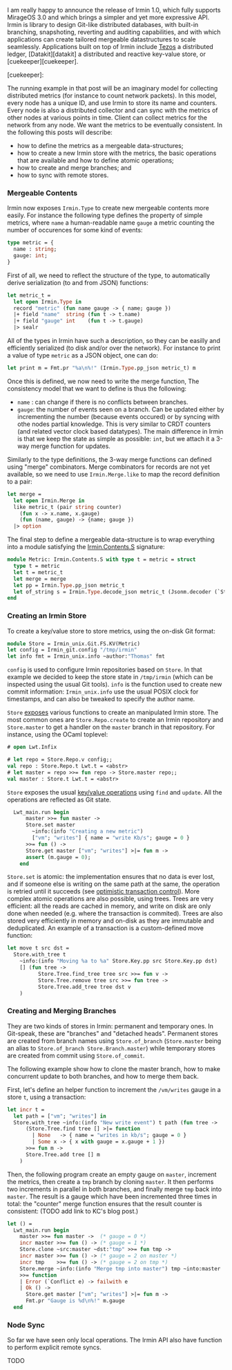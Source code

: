 I am really happy to announce the release of Irmin 1.0, which fully
supports MirageOS 3.0 and which brings a simpler and yet more
expressive API. Irmin is library to design Git-like distributed
databases, with built-in branching, snapshoting, reverting and
auditing capabilities, and with which applications can create tailored
mergeable datastructures to scale seamlessly. Applications built on
top of Irmin include [Tezos][tezos] a distributed ledger,
[Datakit][datakit] a distributed and reactive key-value store, or
[cuekeeper][cuekeeper].

[tezos]:
[datakit]:
[cuekeeper]:

The running example in that post will be an imaginary model for
collecting distributed metrics (for instance to count network
packets). In this model, every node has a unique ID, and use Irmin to
store its name and counters. Every node is also a distributed
collector and can sync with the metrics of other nodes at various
points in time. Client can collect metrics for the network from any
node. We want the metrics to be eventually consistent. In the
following this posts will describe:

- how to define the metrics as a mergeable data-structures;
- how to create a new Irmin store with the metrics, the basic
  operations that are available and how to define atomic operations;
- how to create and merge branches; and
- how to sync with remote stores.

### Mergeable Contents

Irmin now exposes `Irmin.Type` to create new mergeable contents more
easily. For instance the following type defines the property of simple
metrics, where `name` a human-readable name `gauge` a metric counting
the number of occurences for some kind of events:

```ocaml
type metric = {
  name : string;
  gauge: int;
}
```

First of all, we need to reflect the structure of the type, to
automatically derive serialization (to and from JSON) functions:

```ocaml
let metric_t =
  let open Irmin.Type in
  record "metric" (fun name gauge -> { name; gauge })
  |+ field "name"  string (fun t -> t.name)
  |+ field "gauge" int    (fun t -> t.gauge)
  |> sealr
```

All of the types in Irmin have such a description, so they can be
easilly and efficiently serialized (to disk and/or over the
network). For instance to print a value of type `metric` as a JSON object,
one can do:

```ocaml
let print m = Fmt.pr "%a\n%!" (Irmin.Type.pp_json metric_t) m
```

Once this is defined, we now need to write the merge function, The
consistency model that we want to define is thus the following:

- `name` : can change if there is no conflicts between branches.
- `gauge`: the number of events seen on a branch. Can be updated
  either by incrementing the number (because events occured) or
  by syncing with othe nodes partial knowledge. This is very
  similar to CRDT counters (and related vector clock based
  datatypes). The main difference in Irmin is that we keep the
  state as simple as possible: `int`, but we attach it a
  3-way merge function for updates.

Similarly to the type definitions, the 3-way merge functions can
defined using "merge" combinators. Merge combinators for records are
not yet available, so we need to use `Irmin.Merge.like` to map the
record definition to a pair:

```ocaml
let merge =
  let open Irmin.Merge in
  like metric_t (pair string counter)
    (fun x -> x.name, x.gauge)
    (fun (name, gauge) -> {name; gauge })
  |> option
```

The final step to define a mergeable data-structure is to wrap
everything into a module satisfying the [Irmin.Contents.S](TODO)
signature:

```ocaml
module Metric: Irmin.Contents.S with type t = metric = struct
  type t = metric
  let t = metric_t
  let merge = merge
  let pp = Irmin.Type.pp_json metric_t
  let of_string s = Irmin.Type.decode_json metric_t (Jsonm.decoder (`String s))
end
```

### Creating an Irmin Store

To create a key/value store to store metrics, using the on-disk Git
format:

```ocaml
module Store = Irmin_unix.Git.FS.KV(Metric)
let config = Irmin_git.config "/tmp/irmin"
let info fmt = Irmin_unix.info ~author:"Thomas" fmt
```

`config` is used to configure Irmin repositories based on `Store`. In
that example we decided to keep the store state in `/tmp/irmin` (which
can be inspected using the usual Git tools). `info` is the function
used to create new commit information: `Irmin_unix.info` use the usual
POSIX clock for timestamps, and can also be tweaked to specify the
author name.

`Store` [exposes](TODO) various functions to create an manipulated
Irmin store. The most common ones are `Store.Repo.create` to create an
Irmin repository and `Store.master` to get a handler on the `master`
branch in that repository. For instance, using the OCaml toplevel:

```ocaml
# open Lwt.Infix

# let repo = Store.Repo.v config;;
val repo : Store.Repo.t Lwt.t = <abstr>
# let master = repo >>= fun repo -> Store.master repo;;
val master : Store.t Lwt.t = <abstr>
```

`Store` exposes the usual [key/value operations](TODO) using `find`
and `update`. All the operations are reflected as Git state.

```ocaml
  Lwt_main.run begin
      master >>= fun master ->
      Store.set master
        ~info:(info "Creating a new metric")
        ["vm"; "writes"] { name = "write Kb/s"; gauge = 0 }
      >>= fun () ->
      Store.get master ["vm"; "writes"] >|= fun m ->
      assert (m.gauge = 0);
    end

```

`Store.set` is atomic: the implementation ensures that no data is ever
lost, and if someone else is writing on the same path at the same, the
operation is retried until it succeeds (see
[optimistic transaction control](TODO)). More complex atomic
operations are also possible, using trees. Trees are very efficient:
all the reads are cached in memory, and write on disk are only done
when needed (e.g. where the transaction is commited). Trees are also
stored very efficiently in memory and on-disk as they are immutable
and deduplicated. An example of a transaction is a custom-defined
move function:

```ocaml
let move t src dst =
  Store.with_tree t
    ~info:(info "Moving %a to %a" Store.Key.pp src Store.Key.pp dst)
    [] (fun tree ->
          Store.Tree.find_tree tree src >>= fun v ->
          Store.Tree.remove tree src >>= fun tree ->
          Store.Tree.add_tree tree dst v
    )
```

### Creating and Merging Branches

They are two kinds of stores in Irmin: permanent and temporary
ones. In Git-speak, these are "branches" and "detached
heads". Permanent stores are created from branch names using
`Store.of_branch` (`Store.master` being an alias to `Store.of_branch
Store.Branch.master`) while temporary stores are created from commit
using `Store.of_commit`.

The following example show how to clone the master branch, how to make
concurrent update to both branches, and how to merge them back.

First, let's define an helper function to increment the `/vm/writes`
gauge in a store `t`, using a transaction:

```ocaml
let incr t =
  let path = ["vm"; "writes"] in
  Store.with_tree ~info:(info "New write event") t path (fun tree ->
      (Store.Tree.find tree [] >|= function
        | None   -> { name = "writes in kb/s"; gauge = 0 }
        | Some x -> { x with gauge = x.gauge + 1 })
      >>= fun m ->
      Store.Tree.add tree [] m
    )
```

Then, the following program create an empty gauge on `master`,
increment the metrics, then create a `tmp` branch by cloning
`master`. It then performs two increments in parallel in both
branches, and finally merge `tmp` back into `master`. The result is a
gauge which have been incremented three times in total: the "counter" merge
function ensures that the result counter is consistent: (TODO add link
to KC's blog post.)


```ocaml
let () =
  Lwt_main.run begin
    master >>= fun master ->  (* gauge = 0 *)
    incr master >>= fun () -> (* gauge = 1 *)
    Store.clone ~src:master ~dst:"tmp" >>= fun tmp ->
    incr master >>= fun () -> (* gauge = 2 on master *)
    incr tmp    >>= fun () -> (* gauge = 2 on tmp *)
    Store.merge ~info:(info "Merge tmp into master") tmp ~into:master
    >>= function
    | Error (`Conflict e) -> failwith e
    | Ok () ->
      Store.get master ["vm"; "writes"] >|= fun m ->
      Fmt.pr "Gauge is %d\n%!" m.gauge
  end
```

### Node Sync

So far we have seen only local operations. The Irmin API also have
function to perform explicit remote syncs.

TODO